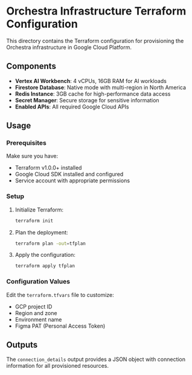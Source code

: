 # Orchestra Infrastructure Terraform Configuration

This directory contains the Terraform configuration for provisioning the Orchestra infrastructure in Google Cloud Platform.

## Components

- **Vertex AI Workbench**: 4 vCPUs, 16GB RAM for AI workloads
- **Firestore Database**: Native mode with multi-region in North America
- **Redis Instance**: 3GB cache for high-performance data access
- **Secret Manager**: Secure storage for sensitive information
- **Enabled APIs**: All required Google Cloud APIs

## Usage

### Prerequisites

Make sure you have:
- Terraform v1.0.0+ installed
- Google Cloud SDK installed and configured
- Service account with appropriate permissions

### Setup

1. Initialize Terraform:
   ```bash
   terraform init
   ```

2. Plan the deployment:
   ```bash
   terraform plan -out=tfplan
   ```

3. Apply the configuration:
   ```bash
   terraform apply tfplan
   ```

### Configuration Values

Edit the `terraform.tfvars` file to customize:
- GCP project ID
- Region and zone
- Environment name
- Figma PAT (Personal Access Token)

## Outputs

The `connection_details` output provides a JSON object with connection information for all provisioned resources.
